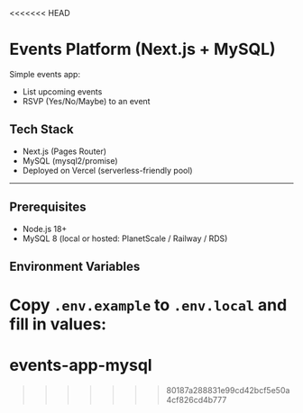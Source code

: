<<<<<<< HEAD
# Events Platform (Next.js + MySQL)

Simple events app:
- List upcoming events
- RSVP (Yes/No/Maybe) to an event

## Tech Stack
- Next.js (Pages Router)
- MySQL (mysql2/promise)
- Deployed on Vercel (serverless-friendly pool)

---

## Prerequisites
- Node.js 18+
- MySQL 8 (local or hosted: PlanetScale / Railway / RDS)

## Environment Variables
Copy `.env.example` to `.env.local` and fill in values:
=======
# events-app-mysql
>>>>>>> 80187a288831e99cd42bcf5e50a4cf826cd4b777

